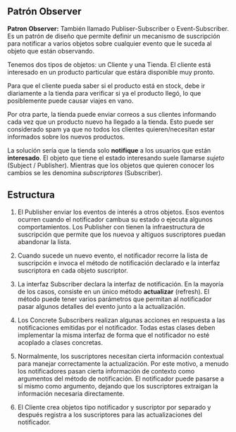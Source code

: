 ## **Patrón Observer**
**Patron Observer:** También llamado Publiser-Subscriber o Event-Subscriber. Es un patrón de diseño que permite definir un mecanismo de suscripción para notificar a varios objetos sobre cualquier evento que le suceda al objeto que están observando.


Tenemos dos tipos de objetos: un Cliente y una Tienda. El cliente está interesado en un producto particular que estára disponible muy pronto. 

Para que el cliente pueda saber si el producto está en stock, debe ir diariamente a la tienda para verificar si ya el producto llegó, lo que posiblemente puede causar viajes en vano. 

Por otra parte, la tienda puede enviar correos a sus clientes informando cada vez que un producto nuevo ha llegado a la tienda. Esto puede ser considerado spam ya que no todos los clientes quieren/necesitan estar informados sobre los nuevos productos.

La solución sería que la tienda solo **notifique** a los usuarios que están **interesado**. El objeto que tiene el estado interesando suele llamarse *sujeto* (Subject / Publisher). Mientras que los objetos que quieren conocer los cambios se les denomina *subscriptores* (Subscriber).

## **Estructura**

1. El Publisher enviar los eventos de interés a otros objetos. Esos eventos ocurren cuando el notificador cambua su estado o ejecuta algunos comportamientos. Los Publisher con tienen la infraestructura de suscripción que permite que los nuevoa y altiguos suscriptores puedan abandonar la lista.

2. Cuando sucede un nuevo evento, el notificador recorre la lista de suscripción e invoca el método de notificación declarado e la interfaz suscriptora en cada objeto suscriptor.

3. La interfaz Subscriber declara la interfaz de notificación. En la mayoría de los casos, consiste en un único método **actualizar** (refresh). El método puede tener varios parámetros que permitan al notificador pasar algunos detalles del evento junto a la actualización.

4. Los Concrete Subscribers realizan algunas acciones en respuesta a las notificaciones emitidas por el notificador. Todas estas clases deben implementar la misma interfaz de forma que el notificador no esté acoplado a clases concretas.

5. Normalmente, los suscriptores necesitan cierta información contextual para manejar correctamente la actualización. Por este motivo, a menudo los notificadores pasan cierta información de contexto como argumentos del método de notificación. El notificador puede pasarse a sí mismo como argumento, dejando que los suscriptores extraigan la información necesaria directamente.

6. El Cliente crea objetos tipo notificador y suscriptor por separado y después registra a los suscriptores para las actualizaciones del notificador.
